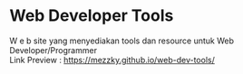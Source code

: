 # Web Developer Tools
W e b site yang menyediakan tools dan resource untuk Web Developer/Programmer <br>
Link Preview : https://mezzky.github.io/web-dev-tools/

